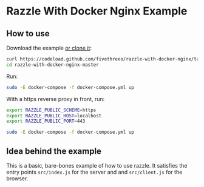 # Razzle With Docker Nginx Example

## How to use
Download the example [or clone it](https://github.com/fivethreeo/razzle-with-docker-nginx.git):

```bash
curl https://codeload.github.com/fivethreeo/razzle-with-docker-nginx/tar.gz/master | tar -xz razzle-with-docker-nginx-master
cd razzle-with-docker-nginx-master
```

Run:

```bash
sudo -E docker-compose -f docker-compose.yml up
```

With a https reverse proxy in front, run:

```bash
export RAZZLE_PUBLIC_SCHEME=https
export RAZZLE_PUBLIC_HOST=localhost
export RAZZLE_PUBLIC_PORT=443

sudo -E docker-compose -f docker-compose.yml up
```
## Idea behind the example
This is a basic, bare-bones example of how to use razzle. It satisfies the entry points
`src/index.js` for the server and and `src/client.js` for the browser.
